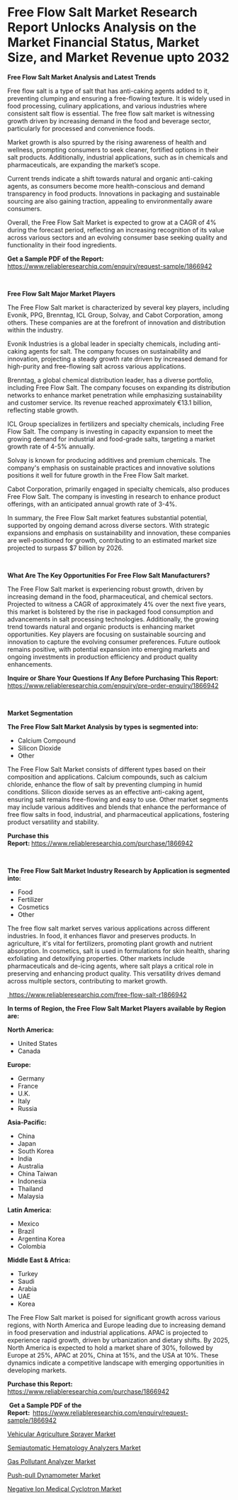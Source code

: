 <p><h1>Free Flow Salt Market Research Report Unlocks Analysis on the Market Financial Status, Market Size, and Market Revenue upto 2032</h1></p><p><strong>Free Flow Salt Market Analysis and Latest Trends</strong></p>
<p><p>Free flow salt is a type of salt that has anti-caking agents added to it, preventing clumping and ensuring a free-flowing texture. It is widely used in food processing, culinary applications, and various industries where consistent salt flow is essential. The free flow salt market is witnessing growth driven by increasing demand in the food and beverage sector, particularly for processed and convenience foods.</p><p>Market growth is also spurred by the rising awareness of health and wellness, prompting consumers to seek cleaner, fortified options in their salt products. Additionally, industrial applications, such as in chemicals and pharmaceuticals, are expanding the market’s scope. </p><p>Current trends indicate a shift towards natural and organic anti-caking agents, as consumers become more health-conscious and demand transparency in food products. Innovations in packaging and sustainable sourcing are also gaining traction, appealing to environmentally aware consumers. </p><p>Overall, the Free Flow Salt Market is expected to grow at a CAGR of 4% during the forecast period, reflecting an increasing recognition of its value across various sectors and an evolving consumer base seeking quality and functionality in their food ingredients.</p></p>
<p><strong>Get a Sample PDF of the Report:&nbsp;</strong> <a href="https://www.reliableresearchiq.com/enquiry/request-sample/1866942?utm_campaign=1896&utm_medium=2&utm_source=Github&utm_content=ia&utm_term=10012025&utm_id=free-flow-salt">https://www.reliableresearchiq.com/enquiry/request-sample/1866942</a></p>
<p>&nbsp;</p>
<p><strong>Free Flow Salt Major Market Players</strong></p>
<p><p>The Free Flow Salt market is characterized by several key players, including Evonik, PPG, Brenntag, ICL Group, Solvay, and Cabot Corporation, among others. These companies are at the forefront of innovation and distribution within the industry.</p><p>Evonik Industries is a global leader in specialty chemicals, including anti-caking agents for salt. The company focuses on sustainability and innovation, projecting a steady growth rate driven by increased demand for high-purity and free-flowing salt across various applications. </p><p>Brenntag, a global chemical distribution leader, has a diverse portfolio, including Free Flow Salt. The company focuses on expanding its distribution networks to enhance market penetration while emphasizing sustainability and customer service. Its revenue reached approximately €13.1 billion, reflecting stable growth.</p><p>ICL Group specializes in fertilizers and specialty chemicals, including Free Flow Salt. The company is investing in capacity expansion to meet the growing demand for industrial and food-grade salts, targeting a market growth rate of 4-5% annually.</p><p>Solvay is known for producing additives and premium chemicals. The company's emphasis on sustainable practices and innovative solutions positions it well for future growth in the Free Flow Salt market. </p><p>Cabot Corporation, primarily engaged in specialty chemicals, also produces Free Flow Salt. The company is investing in research to enhance product offerings, with an anticipated annual growth rate of 3-4%.</p><p>In summary, the Free Flow Salt market features substantial potential, supported by ongoing demand across diverse sectors. With strategic expansions and emphasis on sustainability and innovation, these companies are well-positioned for growth, contributing to an estimated market size projected to surpass $7 billion by 2026.</p></p>
<p>&nbsp;</p>
<p><strong>What Are The Key Opportunities For Free Flow Salt Manufacturers?</strong></p>
<p><p>The Free Flow Salt market is experiencing robust growth, driven by increasing demand in the food, pharmaceutical, and chemical sectors. Projected to witness a CAGR of approximately 4% over the next five years, this market is bolstered by the rise in packaged food consumption and advancements in salt processing technologies. Additionally, the growing trend towards natural and organic products is enhancing market opportunities. Key players are focusing on sustainable sourcing and innovation to capture the evolving consumer preferences. Future outlook remains positive, with potential expansion into emerging markets and ongoing investments in production efficiency and product quality enhancements.</p></p>
<p><strong>Inquire or Share Your Questions If Any Before Purchasing This Report:</strong> <a href="https://www.reliableresearchiq.com/enquiry/pre-order-enquiry/1866942?utm_campaign=1896&utm_medium=2&utm_source=Github&utm_content=ia&utm_term=10012025&utm_id=free-flow-salt">https://www.reliableresearchiq.com/enquiry/pre-order-enquiry/1866942</a></p>
<p>&nbsp;</p>
<p><strong>Market Segmentation</strong></p>
<p><strong>The Free Flow Salt Market Analysis by types is segmented into:</strong></p>
<p><ul><li>Calcium Compound</li><li>Silicon Dioxide</li><li>Other</li></ul></p>
<p><p>The Free Flow Salt Market consists of different types based on their composition and applications. Calcium compounds, such as calcium chloride, enhance the flow of salt by preventing clumping in humid conditions. Silicon dioxide serves as an effective anti-caking agent, ensuring salt remains free-flowing and easy to use. Other market segments may include various additives and blends that enhance the performance of free flow salts in food, industrial, and pharmaceutical applications, fostering product versatility and stability.</p></p>
<p><strong>Purchase this Report:&nbsp;</strong><a href="https://www.reliableresearchiq.com/purchase/1866942?utm_campaign=1896&utm_medium=2&utm_source=Github&utm_content=ia&utm_term=10012025&utm_id=free-flow-salt">https://www.reliableresearchiq.com/purchase/1866942</a></p>
<p>&nbsp;</p>
<p><strong>The Free Flow Salt Market Industry Research by Application is segmented into:</strong></p>
<p><ul><li>Food</li><li>Fertilizer</li><li>Cosmetics</li><li>Other</li></ul></p>
<p><p>The free flow salt market serves various applications across different industries. In food, it enhances flavor and preserves products. In agriculture, it's vital for fertilizers, promoting plant growth and nutrient absorption. In cosmetics, salt is used in formulations for skin health, sharing exfoliating and detoxifying properties. Other markets include pharmaceuticals and de-icing agents, where salt plays a critical role in preserving and enhancing product quality. This versatility drives demand across multiple sectors, contributing to market growth.</p></p>
<p><a href="https://www.reliableresearchiq.com/free-flow-salt-r1866942?utm_campaign=1896&utm_medium=2&utm_source=Github&utm_content=ia&utm_term=10012025&utm_id=free-flow-salt">&nbsp;https://www.reliableresearchiq.com/free-flow-salt-r1866942</a></p>
<p><strong>In terms of Region, the Free Flow Salt Market Players available by Region are:</strong></p>
<p>
    <p> <strong> North America: </strong>
        <ul>
            <li>United States</li>
            <li>Canada</li>
        </ul>
        </p> 
    <p> <strong> Europe: </strong>
        <ul>
            <li>Germany</li>
            <li>France</li>
            <li>U.K.</li>
            <li>Italy</li>
            <li>Russia</li>
        </ul>
        </p> 
    <p> <strong> Asia-Pacific: </strong>
        <ul>
            <li>China</li>
            <li>Japan</li>
            <li>South Korea</li>
            <li>India</li>
            <li>Australia</li>
            <li>China Taiwan</li>
            <li>Indonesia</li>
            <li>Thailand</li>
            <li>Malaysia</li>
        </ul>
        </p> 
    <p> <strong> Latin America: </strong>
        <ul>
            <li>Mexico</li>
            <li>Brazil</li>
            <li>Argentina Korea</li>
            <li>Colombia</li>
        </ul>
        </p> 
    <p> <strong> Middle East & Africa: </strong>
        <ul>
            <li>Turkey</li>
            <li>Saudi</li>
            <li>Arabia</li>
            <li>UAE</li>
            <li>Korea</li>
        </ul>
    </p>
    </p>
<p><p>The Free Flow Salt market is poised for significant growth across various regions, with North America and Europe leading due to increasing demand in food preservation and industrial applications. APAC is projected to experience rapid growth, driven by urbanization and dietary shifts. By 2025, North America is expected to hold a market share of 30%, followed by Europe at 25%, APAC at 20%, China at 15%, and the USA at 10%. These dynamics indicate a competitive landscape with emerging opportunities in developing markets.</p></p>
<p><strong>Purchase this Report: </strong><a href="https://www.reliableresearchiq.com/purchase/1866942?utm_campaign=1896&utm_medium=2&utm_source=Github&utm_content=ia&utm_term=10012025&utm_id=free-flow-salt">https://www.reliableresearchiq.com/purchase/1866942</a></p>
<p>&nbsp;<strong>Get a Sample PDF of the Report:&nbsp;&nbsp;</strong><a href="https://www.reliableresearchiq.com/enquiry/request-sample/1866942?utm_campaign=1896&utm_medium=2&utm_source=Github&utm_content=ia&utm_term=10012025&utm_id=free-flow-salt">https://www.reliableresearchiq.com/enquiry/request-sample/1866942</a></p>
<p><strong></strong></p>
<p><p><a href="https://www.linkedin.com/pulse/vehicular-agriculture-sprayer-market-report-driving-growth-industry-ur77f?utm_campaign=1896&utm_medium=2&utm_source=Github&utm_content=ia&utm_term=10012025&utm_id=free-flow-salt">Vehicular Agriculture Sprayer Market</a></p><p><a href="https://www.linkedin.com/pulse/whats-propelling-semiautomatic-hematology-analyzers-markets-mlqpf?utm_campaign=1896&utm_medium=2&utm_source=Github&utm_content=ia&utm_term=10012025&utm_id=free-flow-salt">Semiautomatic Hematology Analyzers Market</a></p><p><a href="https://www.linkedin.com/pulse/revenue-analysis-gas-pollutant-analyzer-market-projected-133-sroof?utm_campaign=1896&utm_medium=2&utm_source=Github&utm_content=ia&utm_term=10012025&utm_id=free-flow-salt">Gas Pollutant Analyzer Market</a></p><p><a href="https://www.linkedin.com/pulse/whats-powering-push-pull-dynamometer-market-key-growth-drivers-xhfof?utm_campaign=1896&utm_medium=2&utm_source=Github&utm_content=ia&utm_term=10012025&utm_id=free-flow-salt">Push-pull Dynamometer Market</a></p><p><a href="https://www.linkedin.com/pulse/negative-ion-medical-cyclotron-market-review-strategic-growth-6k53f?utm_campaign=1896&utm_medium=2&utm_source=Github&utm_content=ia&utm_term=10012025&utm_id=free-flow-salt">Negative Ion Medical Cyclotron Market</a></p></p>